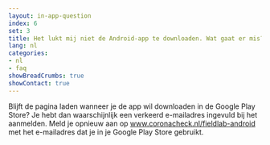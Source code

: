```yaml
---
layout: in-app-question
index: 6
set: 3
title: Het lukt mij niet de Android-app te downloaden. Wat gaat er mis?
lang: nl
categories:
- nl
- faq
showBreadCrumbs: true
showContact: true
---
```

Blijft de pagina laden wanneer je de app wil downloaden in de Google Play Store? Je hebt dan waarschijnlijk een verkeerd e-mailadres ingevuld bij het aanmelden. Meld je opnieuw aan op www.coronacheck.nl/fieldlab-android met het e-mailadres dat je in je Google Play Store gebruikt.
